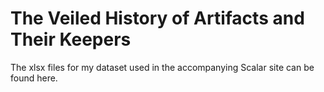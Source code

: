 # The Veiled History of Artifacts and Their Keepers

The xlsx files for my dataset used in the accompanying Scalar site can be found here. 
